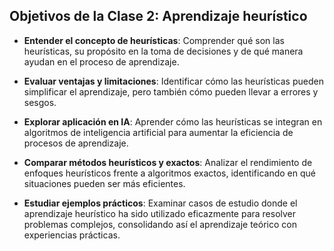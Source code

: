 ## Objetivos de la Clase 2: Aprendizaje heurístico

- **Entender el concepto de heurísticas**: Comprender qué son las heurísticas, su propósito en la toma de decisiones y de qué manera ayudan en el proceso de aprendizaje.

- **Evaluar ventajas y limitaciones**: Identificar cómo las heurísticas pueden simplificar el aprendizaje, pero también cómo pueden llevar a errores y sesgos.

- **Explorar aplicación en IA**: Aprender cómo las heurísticas se integran en algoritmos de inteligencia artificial para aumentar la eficiencia de procesos de aprendizaje.

- **Comparar métodos heurísticos y exactos**: Analizar el rendimiento de enfoques heurísticos frente a algoritmos exactos, identificando en qué situaciones pueden ser más eficientes.

- **Estudiar ejemplos prácticos**: Examinar casos de estudio donde el aprendizaje heurístico ha sido utilizado eficazmente para resolver problemas complejos, consolidando así el aprendizaje teórico con experiencias prácticas.